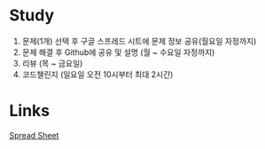 # Study
1. 문제(1개) 선택 후 구글 스프레드 시트에 문제 정보 공유(월요일 자정까지)
2. 문제 해결 후 Github에 공유 및 설명 (월 ~ 수요일 자정까지)
3. 리뷰 (목 ~ 금요일)
4. 코드챌린지 (일요일 오전 10시부터 최대 2시간)

# Links
[Spread Sheet](https://docs.google.com/spreadsheets/d/1uVa4aZO8P_eb0I-BTz_Y2MHikctucqemvoJPcewhW6s/edit?usp=sharing)

